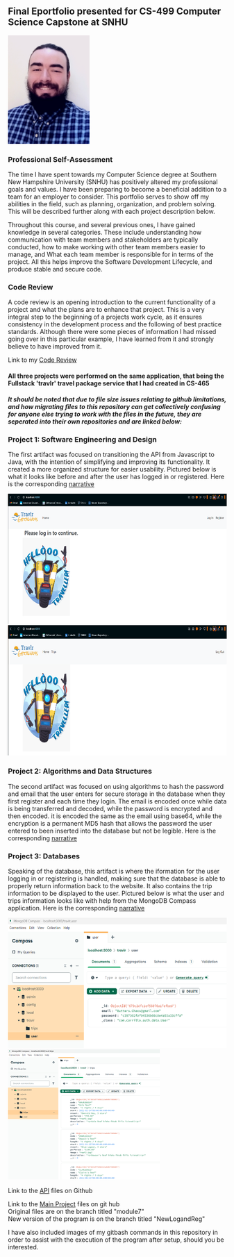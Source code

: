 ## Final Eportfolio presented for CS-499 Computer Science Capstone at SNHU

<img src="20250205_104048.jpg" height=250>

### Professional Self-Assessment

The time I have spent towards my Computer Science degree at Southern New Hampshire University (SNHU) has positively altered my professional goals and values. I have been preparing to become a beneficial addition to a team for an employer to consider. This portfolio serves to show off my abilities in the field, such as planning, organization, and problem solving. This will be described further along with each project description below.

Throughout this course, and several previous ones, I have gained knowledge in several categories. These include understanding how communication with team members and stakeholders are typically conducted, how to make working with other team members easier to manage, and What each team member is responsible for in terms of the project. All this helps improve the Software Development Lifecycle, and produce stable and secure code.

### Code Review

A code review is an opening introduction to the current functionality of a project and what the plans are to enhance that project. This is a very integral step to the beginning of a projects work cycle, as it ensures consistency in the development process and the following of best practice standards. Although there were some pieces of information I had missed going over in this particular example, I have learned from it and strongly believe to have improved from it.

Link to my [Code Review](https://youtu.be/w-tnkFqq3z8)

#### All three projects were performed on the same application, that being the Fullstack 'travlr' travel package service that I had created in CS-465

##### It should be noted that due to file size issues relating to github limitations, and how migrating files to this repository can get collectively confusing for anyone else trying to work with the files in the future, they are seperated into their own repositories and are linked below:

### Project 1: Software Engineering and Design

The first artifact was focused on transitioning the API from Javascript to Java, with the intention of simplifying and improving its functionality. It created a more organized structure for easier usability. Pictured below is what it looks like before and after the user has logged in or registered. Here is the corresponding [narrative](CS499Milestone2Narrative.docx)

<img src="Travlr-Before-Login.png" height=300>

<img src="Travlr-After-Login.png" height=300>

### Project 2: Algorithms and Data Structures

The second artifact was focused on using algorithms to hash the password and email that the user enters for secure storage in the database when they first register and each time they login. The email is encoded once while data is being transferred and decoded, while the password is encrypted and then encoded. it is encoded the same as the email using base64, while the encryption is a permanent MD5 hash that allows the password the user entered to been inserted into the database but not be legible. Here is the corresponding [narrative](CS499Milestone3Narrative.docx)

### Project 3: Databases

Speaking of the database, this artifact is where the iformation for the user logging in or registering is handled, making sure that the database is able to properly return information back to the website. It also contains the trip information to be displayed to the user. Pictured below is what the user and trips information looks like with help from the MongoDB Compass application. Here is the corresponding [narrative](CS499Milestone4Narrative.docx)

<img src="Test-User-in-MongoDB-Compass.png" height=300>

<img src="trips-Database-in-MongoDB-Compass.png" height=300 width=350>

Link to the [API](https://github.com/MathiasGitSumNum/AuthenticationAPI) files on Github

Link to the [Main Project](https://github.com/MathiasGitSumNum/cs465-fullstack) files on git hub <br/>
Original files are on the branch titled "module7" <br/>
New version of the program is on the branch titled "NewLogandReg"

I have also included images of my gitbash commands in this repository in order to assist with the execution of the program after setup, should you be interested.


